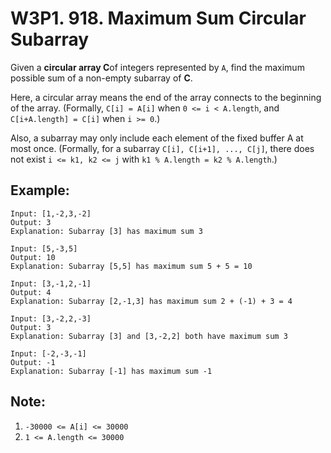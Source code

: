 # W3P1. 918. Maximum Sum Circular Subarray

Given a **circular array C**of integers represented by `A`, find the maximum possible sum of a non-empty subarray of **C**.

Here, a circular array means the end of the array connects to the beginning of the array.  (Formally, `C[i] = A[i]` when `0 <= i < A.length`, and `C[i+A.length] = C[i]` when `i >= 0`.)

Also, a subarray may only include each element of the fixed buffer A at most once.  (Formally, for a subarray `C[i], C[i+1], ..., C[j]`, there does not exist `i <= k1, k2 <= j` with `k1 % A.length = k2 % A.length`.)

## Example:
```
Input: [1,-2,3,-2]
Output: 3
Explanation: Subarray [3] has maximum sum 3

Input: [5,-3,5]
Output: 10
Explanation: Subarray [5,5] has maximum sum 5 + 5 = 10

Input: [3,-1,2,-1]
Output: 4
Explanation: Subarray [2,-1,3] has maximum sum 2 + (-1) + 3 = 4

Input: [3,-2,2,-3]
Output: 3
Explanation: Subarray [3] and [3,-2,2] both have maximum sum 3

Input: [-2,-3,-1]
Output: -1
Explanation: Subarray [-1] has maximum sum -1
```

## Note:
1. `-30000 <= A[i] <= 30000`
2. `1 <= A.length <= 30000`
